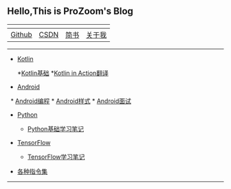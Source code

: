 ## Hello,This is ProZoom's Blog
<ap>|<a>|<a>|<a>
----|---|---|---
[Github](https://github.com/ProZoom/Blog)|[CSDN](http://blog.csdn.net/u014735704)|[简书](http://www.jianshu.com/u/8d602265effd)|[关于我](https://github.com/ProZoom/Blog/blob/master/Blog/RESUME.md)
---
* [Kotlin](https://github.com/ProZoom/Blog/issues?q=is%3Aissue+is%3Aopen+label%3AAndroid编程)

	*[Kotlin基础](https://github.com/ProZoom/Blog/labels/Kotlin基础)
	*[Kotlin in Action翻译](https://github.com/ProZoom/Blog/wiki/Kotlin-in-Action翻译)


* [Android](https://github.com/ProZoom/Blog/issues?q=is%3Aissue+is%3Aopen+label%3AAndroid)

    	* [Android编程](https://github.com/ProZoom/Blog/issues?q=is%3Aissue+is%3Aopen+label%3AAndroid编程)
 	* [Android样式](https://github.com/ProZoom/Blog/issues?q=is%3Aissue+is%3Aopen+label%3AAndroid样式篇)
   	* [Android面试](http://blog.csdn.net/u014735704/article/category/6530507)
  

* [Python](https://github.com/ProZoom/Blog/issues?q=is%3Aissue+is%3Aopen+label%3APython)
	* [Python基础学习笔记](https://github.com/ProZoom/Blog/issues?q=is%3Aissue+is%3Aopen+label%3APython基础篇)

* [TensorFlow](https://github.com/ProZoom/Blog/issues?q=is%3Aissue+is%3Aopen+label%3ATensorFlow)
 	* [TensorFlow学习笔记](https://github.com/ProZoom/Blog/issues?q=is%3Aissue+is%3Aopen+label%3ATensorFlow基础篇)
	
	
	
* [各种指令集](https://github.com/ProZoom/Blog/blob/master/Blog/各种指令集.md)


---

